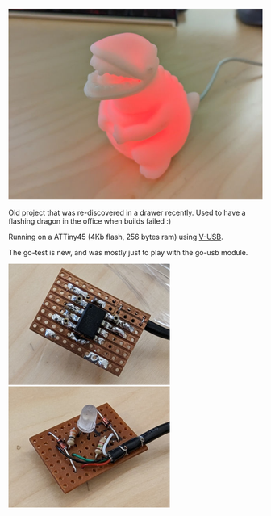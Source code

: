 ![buildrat](documentation/buildrat.jpg)

Old project that was re-discovered in a drawer recently. 
Used to have a flashing dragon in the office when builds failed :)

Running on a ATTiny45 (4Kb flash, 256 bytes ram) using [V-USB](https://www.obdev.at/products/vusb/index.html).

The go-test is new, and was mostly just to play with the go-usb module. 

![buildrat](documentation/mcu.jpg)
![buildrat](documentation/led.jpg)
